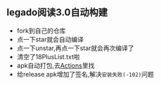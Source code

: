 ## legado阅读3.0自动构建
* fork到自己的仓库
* 点一下star就会自动编译
* 点一下unstar,再点一下star就会再次编译了
* 清空了18PlusList.txt啦
* apk自动打包,去[Actions](https://github.com/10bits/gedoor-Build/actions)里找
* 给release apk增加了签名,解决`安装失败(-102)`问题
